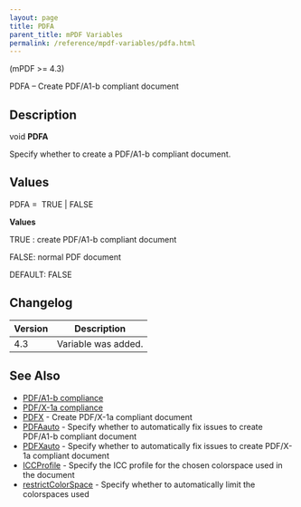 ```yaml
---
layout: page
title: PDFA
parent_title: mPDF Variables
permalink: /reference/mpdf-variables/pdfa.html
---
```


<div id="bpmbook" class="bpmbook" style="direction:ltr;">
<div class="topic_user_field">
<div id="U0">
<p>(mPDF &gt;= 4.3)</p>
<p>PDFA – Create PDF/A1-b compliant document</p>
<h2>Description</h2>

<div class="alert alert-info" role="alert">void <b>PDFA</b></div>
<p>Specify whether to create a PDF/A1-b compliant document.</p>
<h2>Values</h2>
<p class="manual_param_dt"><span class="parameter">PDFA</span> =&nbsp; <span class="smallblock">TRUE </span>| <span class="smallblock">FALSE</span></p>
<p class="manual_param_dd"><b>Values</b>

<span class="smallblock">TRUE </span>: create PDF/A1-b compliant document&nbsp;&nbsp;&nbsp; 

<span class="smallblock">FALSE</span>: normal PDF document

<span class="smallblock">DEFAULT</span>: <span class="smallblock">FALSE</span></p>
<h2>Changelog</h2>
<table class="bpmTopic"> <thead>
<tr> <th>Version</th><th>Description</th> </tr>
</thead> <tbody>
<tr>
<td>4.3</td>
<td>Variable was added.</td>
</tr>
</tbody> </table>
<h2>See Also</h2>
<ul>
<li class="manual_boxlist"><a href="/what-else-can-i-do/pdf-a1-b-compliance.html">PDF/A1-b compliance</a></li>
<li class="manual_boxlist"><a href="/what-else-can-i-do/pdf-x-1a-compliance.html">PDF/X-1a compliance</a></li>
<li class="manual_boxlist"><a href="/reference/mpdf-variables/pdfx.html">PDFX</a> - Create PDF/X-1a compliant document</li>
<li class="manual_boxlist"><a href="/reference/mpdf-variables/pdfaauto.html">PDFAauto</a> - Specify whether to automatically fix issues to create PDF/A1-b compliant document</li>
<li class="manual_boxlist"><a href="/reference/mpdf-variables/pdfxauto.html">PDFXauto</a> - Specify whether to automatically fix issues to create PDF/X-1a compliant document</li>
<li class="manual_boxlist"><a href="/reference/mpdf-variables/iccprofile.html">ICCProfile</a> - Specify the ICC profile for the chosen colorspace used in the document</li>
<li class="manual_boxlist"><a href="/reference/mpdf-variables/restrictcolorspace.html">restrictColorSpace</a> - Specify whether to automatically limit the colorspaces used</li>
</ul>
<p>&nbsp;</p>
</div>
</div>

